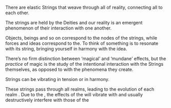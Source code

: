 There are elastic Strings that weave through all of reality, connecting all to each other.

The strings are held by the Deities and our reality is an emergent phenomenon of their interaction with one another.

Objects, beings and so on correspond to the nodes of the strings, while forces and ideas correspond to the. To think of something is to resonate with its string, bringing yourself in harmony with the idea.

There’s no firm distinction between ‘magical’ and ‘mundane’ effects, but the *practice* of magic is the study of the intentional interaction with the Strings themselves, as opposed to with the phenomena they create.

Strings can be vibrating in tension or in harmony.

These strings pass through all realms, leading to the evolution of each realm . Due to the , the effects of the will vibrate with and usually destructively interfere with those of the
